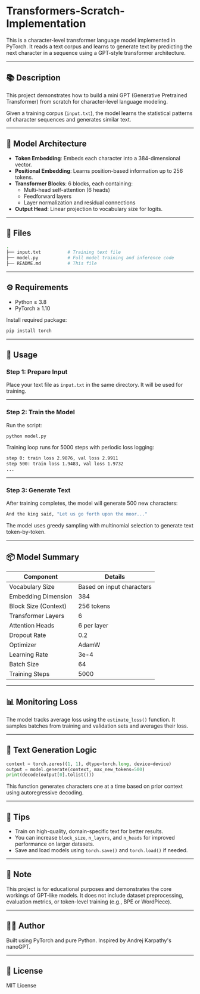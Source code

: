 # Transformers-Scratch-Implementation
This is a character-level transformer language model implemented in PyTorch. It reads a text corpus and learns to generate text by predicting the next character in a sequence using a GPT-style transformer architecture.

---

## 📚 Description

This project demonstrates how to build a mini GPT (Generative Pretrained Transformer) from scratch for character-level language modeling.

Given a training corpus (`input.txt`), the model learns the statistical patterns of character sequences and generates similar text.

---

## 🧠 Model Architecture

- **Token Embedding**: Embeds each character into a 384-dimensional vector.
- **Positional Embedding**: Learns position-based information up to 256 tokens.
- **Transformer Blocks**: 6 blocks, each containing:
  - Multi-head self-attention (6 heads)
  - Feedforward layers
  - Layer normalization and residual connections
- **Output Head**: Linear projection to vocabulary size for logits.

---

## 📁 Files

```bash
.
├── input.txt          # Training text file
├── model.py           # Full model training and inference code
├── README.md          # This file
```

---

## ⚙️ Requirements

- Python ≥ 3.8
- PyTorch ≥ 1.10

Install required package:

```bash
pip install torch
```

---

## 📄 Usage

### Step 1: Prepare Input

Place your text file as `input.txt` in the same directory. It will be used for training.

---

### Step 2: Train the Model

Run the script:

```bash
python model.py
```

Training loop runs for 5000 steps with periodic loss logging:

```bash
step 0: train loss 2.9876, val loss 2.9911
step 500: train loss 1.9483, val loss 1.9732
...
```

---

### Step 3: Generate Text

After training completes, the model will generate 500 new characters:

```bash
And the king said, "Let us go forth upon the moor..."
```

The model uses greedy sampling with multinomial selection to generate text token-by-token.

---

## 📦 Model Summary

| Component                | Details                   |
|-------------------------|---------------------------|
| Vocabulary Size         | Based on input characters |
| Embedding Dimension     | 384                       |
| Block Size (Context)    | 256 tokens                |
| Transformer Layers      | 6                         |
| Attention Heads         | 6 per layer               |
| Dropout Rate            | 0.2                       |
| Optimizer               | AdamW                     |
| Learning Rate           | 3e-4                      |
| Batch Size              | 64                        |
| Training Steps          | 5000                      |

---

## 📊 Monitoring Loss

The model tracks average loss using the `estimate_loss()` function. It samples batches from training and validation sets and averages their loss.

---

## 🔮 Text Generation Logic

```python
context = torch.zeros((1, 1), dtype=torch.long, device=device)
output = model.generate(context, max_new_tokens=500)
print(decode(output[0].tolist()))
```

This function generates characters one at a time based on prior context using autoregressive decoding.

---

## 🚀 Tips

- Train on high-quality, domain-specific text for better results.
- You can increase `block_size`, `n_layers`, and `n_heads` for improved performance on larger datasets.
- Save and load models using `torch.save()` and `torch.load()` if needed.

---

## 📌 Note

This project is for educational purposes and demonstrates the core workings of GPT-like models. It does not include dataset preprocessing, evaluation metrics, or token-level training (e.g., BPE or WordPiece).

---

## 🧑‍💻 Author

Built using PyTorch and pure Python. Inspired by Andrej Karpathy's nanoGPT.

---

## 📜 License

MIT License
